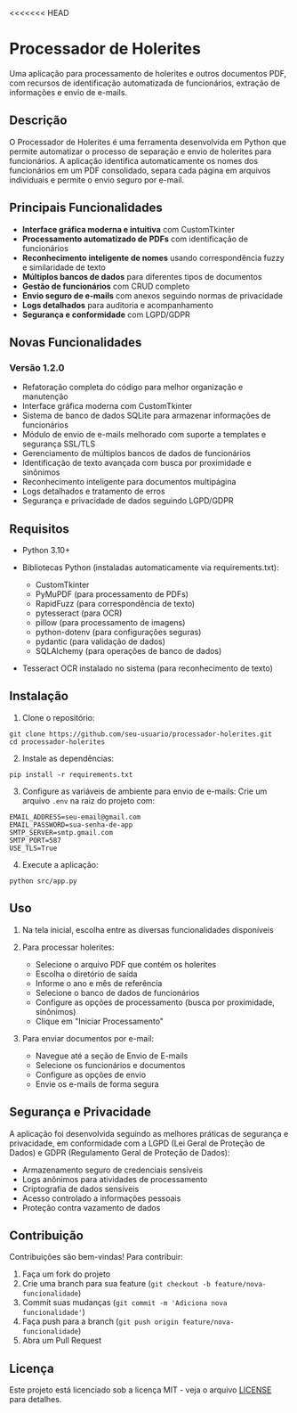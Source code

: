 <<<<<<< HEAD
# Processador de Holerites

Uma aplicação para processamento de holerites e outros documentos PDF, com recursos de identificação automatizada de funcionários, extração de informações e envio de e-mails.

## Descrição

O Processador de Holerites é uma ferramenta desenvolvida em Python que permite automatizar o processo de separação e envio de holerites para funcionários. A aplicação identifica automaticamente os nomes dos funcionários em um PDF consolidado, separa cada página em arquivos individuais e permite o envio seguro por e-mail.

## Principais Funcionalidades

- **Interface gráfica moderna e intuitiva** com CustomTkinter
- **Processamento automatizado de PDFs** com identificação de funcionários
- **Reconhecimento inteligente de nomes** usando correspondência fuzzy e similaridade de texto
- **Múltiplos bancos de dados** para diferentes tipos de documentos
- **Gestão de funcionários** com CRUD completo
- **Envio seguro de e-mails** com anexos seguindo normas de privacidade
- **Logs detalhados** para auditoria e acompanhamento
- **Segurança e conformidade** com LGPD/GDPR

## Novas Funcionalidades

### Versão 1.2.0
- Refatoração completa do código para melhor organização e manutenção
- Interface gráfica moderna com CustomTkinter
- Sistema de banco de dados SQLite para armazenar informações de funcionários
- Módulo de envio de e-mails melhorado com suporte a templates e segurança SSL/TLS
- Gerenciamento de múltiplos bancos de dados de funcionários
- Identificação de texto avançada com busca por proximidade e sinônimos
- Reconhecimento inteligente para documentos multipágina
- Logs detalhados e tratamento de erros
- Segurança e privacidade de dados seguindo LGPD/GDPR

## Requisitos

- Python 3.10+
- Bibliotecas Python (instaladas automaticamente via requirements.txt):
  - CustomTkinter
  - PyMuPDF (para processamento de PDFs)
  - RapidFuzz (para correspondência de texto)
  - pytesseract (para OCR)
  - pillow (para processamento de imagens)
  - python-dotenv (para configurações seguras)
  - pydantic (para validação de dados)
  - SQLAlchemy (para operações de banco de dados)

- Tesseract OCR instalado no sistema (para reconhecimento de texto)

## Instalação

1. Clone o repositório:
```
git clone https://github.com/seu-usuario/processador-holerites.git
cd processador-holerites
```

2. Instale as dependências:
```
pip install -r requirements.txt
```

3. Configure as variáveis de ambiente para envio de e-mails:
Crie um arquivo `.env` na raiz do projeto com:
```
EMAIL_ADDRESS=seu-email@gmail.com
EMAIL_PASSWORD=sua-senha-de-app
SMTP_SERVER=smtp.gmail.com
SMTP_PORT=587
USE_TLS=True
```

4. Execute a aplicação:
```
python src/app.py
```

## Uso

1. Na tela inicial, escolha entre as diversas funcionalidades disponíveis
2. Para processar holerites:
   - Selecione o arquivo PDF que contém os holerites
   - Escolha o diretório de saída
   - Informe o ano e mês de referência
   - Selecione o banco de dados de funcionários
   - Configure as opções de processamento (busca por proximidade, sinônimos)
   - Clique em "Iniciar Processamento"

3. Para enviar documentos por e-mail:
   - Navegue até a seção de Envio de E-mails
   - Selecione os funcionários e documentos
   - Configure as opções de envio
   - Envie os e-mails de forma segura

## Segurança e Privacidade

A aplicação foi desenvolvida seguindo as melhores práticas de segurança e privacidade, em conformidade com a LGPD (Lei Geral de Proteção de Dados) e GDPR (Regulamento Geral de Proteção de Dados):

- Armazenamento seguro de credenciais sensíveis
- Logs anônimos para atividades de processamento
- Criptografia de dados sensíveis
- Acesso controlado a informações pessoais
- Proteção contra vazamento de dados

## Contribuição

Contribuições são bem-vindas! Para contribuir:

1. Faça um fork do projeto
2. Crie uma branch para sua feature (`git checkout -b feature/nova-funcionalidade`)
3. Commit suas mudanças (`git commit -m 'Adiciona nova funcionalidade'`)
4. Faça push para a branch (`git push origin feature/nova-funcionalidade`)
5. Abra um Pull Request

## Licença

Este projeto está licenciado sob a licença MIT - veja o arquivo [LICENSE](LICENSE) para detalhes.